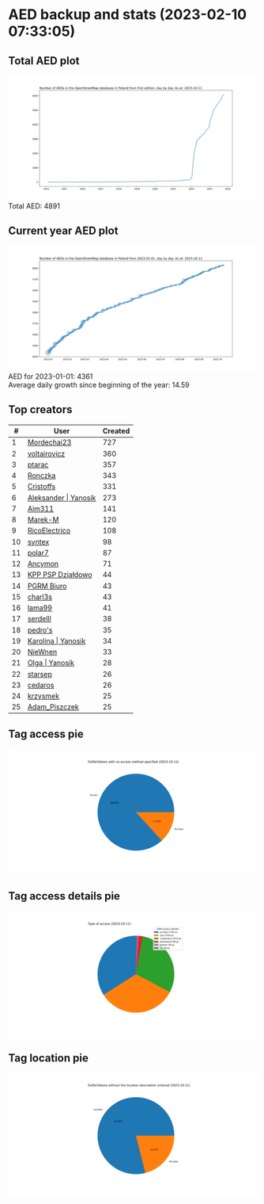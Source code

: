 # AED backup and stats (2023-02-10 07:33:05)


## Total AED plot
![](report_data/total_aed.svg)
Total AED: 4891

## Current year AED plot
![](report_data/current_year_aed.svg)\
AED for 2023-01-01: 4361\
Average daily growth since beginning of the year: 14.59

## Top creators
| # | User | Created |
| ------------- | ------------- | ------------- |
| 1 | [Mordechai23](<https://www.openstreetmap.org/user/Mordechai23>) | 727 |
| 2 | [voltairovicz](<https://www.openstreetmap.org/user/voltairovicz>) | 360 |
| 3 | [ptarac](<https://www.openstreetmap.org/user/ptarac>) | 357 |
| 4 | [Ronczka](<https://www.openstreetmap.org/user/Ronczka>) | 343 |
| 5 | [Cristoffs](<https://www.openstreetmap.org/user/Cristoffs>) | 331 |
| 6 | [Aleksander &#124; Yanosik](<https://www.openstreetmap.org/user/Aleksander &#124; Yanosik>) | 273 |
| 7 | [Aim311](<https://www.openstreetmap.org/user/Aim311>) | 141 |
| 8 | [Marek-M](<https://www.openstreetmap.org/user/Marek-M>) | 120 |
| 9 | [RicoElectrico](<https://www.openstreetmap.org/user/RicoElectrico>) | 108 |
| 10 | [syntex](<https://www.openstreetmap.org/user/syntex>) | 98 |
| 11 | [polar7](<https://www.openstreetmap.org/user/polar7>) | 87 |
| 12 | [Ancymon](<https://www.openstreetmap.org/user/Ancymon>) | 71 |
| 13 | [KPP PSP Działdowo](<https://www.openstreetmap.org/user/KPP PSP Działdowo>) | 44 |
| 14 | [PGRM Biuro](<https://www.openstreetmap.org/user/PGRM Biuro>) | 43 |
| 15 | [charl3s](<https://www.openstreetmap.org/user/charl3s>) | 43 |
| 16 | [lama99](<https://www.openstreetmap.org/user/lama99>) | 41 |
| 17 | [serdelll](<https://www.openstreetmap.org/user/serdelll>) | 38 |
| 18 | [pedro's](<https://www.openstreetmap.org/user/pedro's>) | 35 |
| 19 | [Karolina &#124; Yanosik](<https://www.openstreetmap.org/user/Karolina &#124; Yanosik>) | 34 |
| 20 | [NieWnen](<https://www.openstreetmap.org/user/NieWnen>) | 33 |
| 21 | [Olga &#124; Yanosik](<https://www.openstreetmap.org/user/Olga &#124; Yanosik>) | 28 |
| 22 | [starsep](<https://www.openstreetmap.org/user/starsep>) | 26 |
| 23 | [cedaros](<https://www.openstreetmap.org/user/cedaros>) | 26 |
| 24 | [krzysmek](<https://www.openstreetmap.org/user/krzysmek>) | 25 |
| 25 | [Adam_Piszczek](<https://www.openstreetmap.org/user/Adam_Piszczek>) | 25 |

## Tag access pie
![](report_data/tag_access.svg)

## Tag access details pie
![](report_data/tag_access_details.svg)

## Tag location pie
![](report_data/tag_location.svg)
